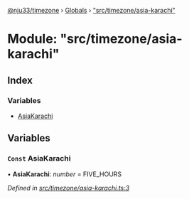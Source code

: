 [@nju33/timezone](../README.md) › [Globals](../globals.md) › ["src/timezone/asia-karachi"](_src_timezone_asia_karachi_.md)

# Module: "src/timezone/asia-karachi"

## Index

### Variables

* [AsiaKarachi](_src_timezone_asia_karachi_.md#const-asiakarachi)

## Variables

### `Const` AsiaKarachi

• **AsiaKarachi**: *number* = FIVE_HOURS

*Defined in [src/timezone/asia-karachi.ts:3](https://github.com/nju33/timezone/blob/f7057aa/src/timezone/asia-karachi.ts#L3)*

